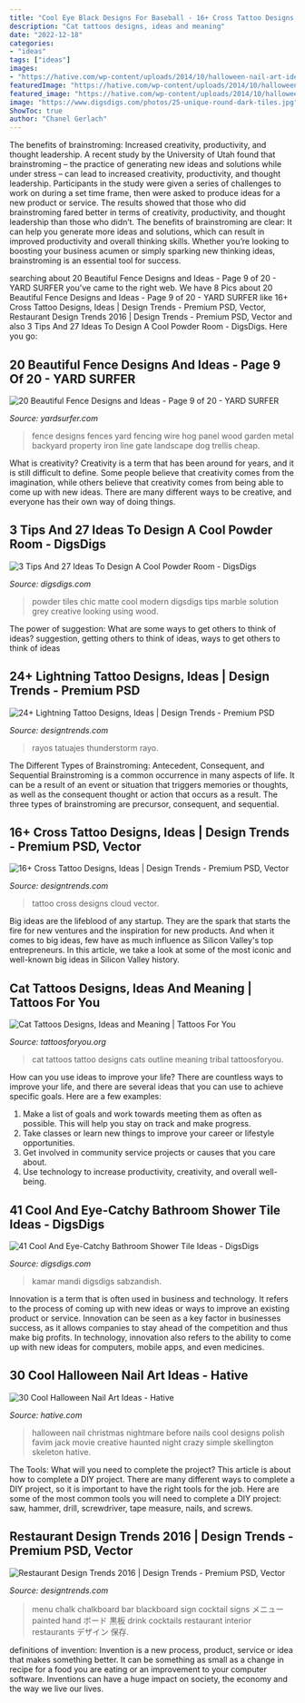```yaml
---
title: "Cool Eye Black Designs For Baseball - 16+ Cross Tattoo Designs, Ideas"
description: "Cat tattoos designs, ideas and meaning"
date: "2022-12-18"
categories:
- "ideas"
tags: ["ideas"]
images:
- "https://hative.com/wp-content/uploads/2014/10/halloween-nail-art-ideas/30-the-nightmare-before-christmas.jpg"
featuredImage: "https://hative.com/wp-content/uploads/2014/10/halloween-nail-art-ideas/30-the-nightmare-before-christmas.jpg"
featured_image: "https://hative.com/wp-content/uploads/2014/10/halloween-nail-art-ideas/30-the-nightmare-before-christmas.jpg"
image: "https://www.digsdigs.com/photos/25-unique-round-dark-tiles.jpg"
ShowToc: true
author: "Chanel Gerlach"
---
```



The benefits of brainstroming: Increased creativity, productivity, and thought leadership.
A recent study by the University of Utah found that brainstroming – the practice of generating new ideas and solutions while under stress – can lead to increased creativity, productivity, and thought leadership. Participants in the study were given a series of challenges to work on during a set time frame, then were asked to produce ideas for a new product or service. The results showed that those who did brainstroming fared better in terms of creativity, productivity, and thought leadership than those who didn’t.
The benefits of brainstroming are clear: It can help you generate more ideas and solutions, which can result in improved productivity and overall thinking skills. Whether you’re looking to boosting your business acumen or simply sparking new thinking ideas, brainstroming is an essential tool for success.

	

		
searching about 20 Beautiful Fence Designs and Ideas - Page 9 of 20 - YARD SURFER you've came to the right web. We have 8 Pics about 20 Beautiful Fence Designs and Ideas - Page 9 of 20 - YARD SURFER like 16+ Cross Tattoo Designs, Ideas | Design Trends - Premium PSD, Vector, Restaurant Design Trends 2016 | Design Trends - Premium PSD, Vector and also 3 Tips And 27 Ideas To Design A Cool Powder Room - DigsDigs. Here you go:
		
    
## 20 Beautiful Fence Designs And Ideas - Page 9 Of 20 - YARD SURFER

<img loading=lazy src="http://yardsurfer.com/wp-content/uploads/2017/01/Fence-Designs-and-Ideas-9.jpg" onerror="this.onerror=null;this.src='https://tse1.mm.bing.net/th?id=OIP.if5lF0GvUAqHfvhkq7T5TQHaNK&amp;pid=15.1';" alt="20 Beautiful Fence Designs and Ideas - Page 9 of 20 - YARD SURFER">

_Source: yardsurfer.com_

>fence designs fences yard fencing wire hog panel wood garden metal backyard property iron line gate landscape dog trellis cheap. 

	

What is creativity?
Creativity is a term that has been around for years, and it is still difficult to define. Some people believe that creativity comes from the imagination, while others believe that creativity comes from being able to come up with new ideas. There are many different ways to be creative, and everyone has their own way of doing things.

    
## 3 Tips And 27 Ideas To Design A Cool Powder Room - DigsDigs

<img loading=lazy src="https://www.digsdigs.com/photos/2017/10/03-matte-black-tiles-and-a-black-matte-wall-with-bulbs-all-over-create-a-chic-and-bold-modern-look.jpg" onerror="this.onerror=null;this.src='https://tse3.mm.bing.net/th?id=OIP.hPkOVFspLbjU4MqWyk-FiwHaJ4&amp;pid=15.1';" alt="3 Tips And 27 Ideas To Design A Cool Powder Room - DigsDigs">

_Source: digsdigs.com_

>powder tiles chic matte cool modern digsdigs tips marble solution grey creative looking using wood. 

	

The power of suggestion: What are some ways to get others to think of ideas?
suggestion, getting others to think of ideas, ways to get others to think of ideas

    
## 24+ Lightning Tattoo Designs, Ideas | Design Trends - Premium PSD

<img loading=lazy src="https://images.designtrends.com/wp-content/uploads/2015/10/06100235/Lightning-Tattoo-Design-On-Tribal.jpg" onerror="this.onerror=null;this.src='https://tse4.mm.bing.net/th?id=OIP.GK9GcfQYzMs2fwfEJd5dvAHaRj&amp;pid=15.1';" alt="24+ Lightning Tattoo Designs, Ideas | Design Trends - Premium PSD">

_Source: designtrends.com_

>rayos tatuajes thunderstorm rayo. 

	

The Different Types of Brainstroming: Antecedent, Consequent, and Sequential
Brainstroming is a common occurrence in many aspects of life. It can be a result of an event or situation that triggers memories or thoughts, as well as the consequent thought or action that occurs as a result. The three types of brainstroming are precursor, consequent, and sequential.

    
## 16+ Cross Tattoo Designs, Ideas | Design Trends - Premium PSD, Vector

<img loading=lazy src="https://images.designtrends.com/wp-content/uploads/2016/02/26050702/Cloud-Tattoo-With-Cross.jpg" onerror="this.onerror=null;this.src='https://tse1.mm.bing.net/th?id=OIP.hOayWrDm2j4xOZAqe8K2nQHaI5&amp;pid=15.1';" alt="16+ Cross Tattoo Designs, Ideas | Design Trends - Premium PSD, Vector">

_Source: designtrends.com_

>tattoo cross designs cloud vector. 

	

Big ideas are the lifeblood of any startup. They are the spark that starts the fire for new ventures and the inspiration for new products. And when it comes to big ideas, few have as much influence as Silicon Valley's top entrepreneurs. In this article, we take a look at some of the most iconic and well-known big ideas in Silicon Valley history.

    
## Cat Tattoos Designs, Ideas And Meaning | Tattoos For You

<img loading=lazy src="http://www.tattoosforyou.org/wp-content/uploads/2013/10/Cats-Tattoo.jpg" onerror="this.onerror=null;this.src='https://tse1.mm.bing.net/th?id=OIP.HcRhM8uBxmC-KuoZOMG-8gHaJ4&amp;pid=15.1';" alt="Cat Tattoos Designs, Ideas and Meaning | Tattoos For You">

_Source: tattoosforyou.org_

>cat tattoos tattoo designs cats outline meaning tribal tattoosforyou. 

	

How can you use ideas to improve your life?
There are countless ways to improve your life, and there are several ideas that you can use to achieve specific goals. Here are a few examples: 
1. Make a list of goals and work towards meeting them as often as possible. This will help you stay on track and make progress.
2. Take classes or learn new things to improve your career or lifestyle opportunities.
3. Get involved in community service projects or causes that you care about.
4. Use technology to increase productivity, creativity, and overall well-being.

    
## 41 Cool And Eye-Catchy Bathroom Shower Tile Ideas - DigsDigs

<img loading=lazy src="https://www.digsdigs.com/photos/25-unique-round-dark-tiles.jpg" onerror="this.onerror=null;this.src='https://tse2.mm.bing.net/th?id=OIP.HpCZv90el97ww-eLqGXpxQDIEs&amp;pid=15.1';" alt="41 Cool And Eye-Catchy Bathroom Shower Tile Ideas - DigsDigs">

_Source: digsdigs.com_

>kamar mandi digsdigs sabzandish. 

	

Innovation is a term that is often used in business and technology. It refers to the process of coming up with new ideas or ways to improve an existing product or service. Innovation can be seen as a key factor in businesses success, as it allows companies to stay ahead of the competition and thus make big profits. In technology, innovation also refers to the ability to come up with new ideas for computers, mobile apps, and even medicines.

    
## 30 Cool Halloween Nail Art Ideas - Hative

<img loading=lazy src="https://hative.com/wp-content/uploads/2014/10/halloween-nail-art-ideas/30-the-nightmare-before-christmas.jpg" onerror="this.onerror=null;this.src='https://tse4.mm.bing.net/th?id=OIP.LmA9xbMgi3BU4nd0rxPHIAHaGl&amp;pid=15.1';" alt="30 Cool Halloween Nail Art Ideas - Hative">

_Source: hative.com_

>halloween nail christmas nightmare before nails cool designs polish favim jack movie creative haunted night crazy simple skellington skeleton hative. 

	

The Tools: What will you need to complete the project?
This article is about how to complete a DIY project. There are many different ways to complete a DIY project, so it is important to have the right tools for the job. Here are some of the most common tools you will need to complete a DIY project: saw, hammer, drill, screwdriver, tape measure, nails, and screws.

    
## Restaurant Design Trends 2016 | Design Trends - Premium PSD, Vector

<img loading=lazy src="https://images.designtrends.com/wp-content/uploads/2016/02/18121223/Blackboard-Menu.jpg" onerror="this.onerror=null;this.src='https://tse3.mm.bing.net/th?id=OIP.fio47W2KPry4N56ubED2ZwHaJ4&amp;pid=15.1';" alt="Restaurant Design Trends 2016 | Design Trends - Premium PSD, Vector">

_Source: designtrends.com_

>menu chalk chalkboard bar blackboard sign cocktail signs メニュー painted hand ボード 黒板 drink cocktails restaurant interior restaurants デザイン 保存. 

	

definitions of invention:
Invention is a new process, product, service or idea that makes something better. It can be something as small as a change in recipe for a food you are eating or an improvement to your computer software. Inventions can have a huge impact on society, the economy and the way we live our lives.

